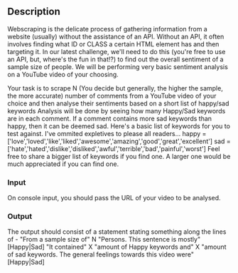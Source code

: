 ## Description

Webscraping is the delicate process of gathering information from a website (usually) without the assistance of an API. Without an API, it often involves finding what ID or CLASS a certain HTML element has and then targeting it. In our latest challenge, we'll need to do this (you're free to use an API, but, where's the fun in that!?) to find out the overall sentiment of a sample size of people.
We will be performing very basic sentiment analysis on a YouTube video of your choosing.

Your task is to scrape N (You decide but generally, the higher the sample, the more accurate) number of comments from a YouTube video of your choice and then analyse their sentiments based on a short list of happy/sad keywords
Analysis will be done by seeing how many Happy/Sad keywords are in each comment. If a comment contains more sad keywords than happy, then it can be deemed sad.
Here's a basic list of keywords for you to test against. I've ommited expletives to please all readers...
happy = ['love','loved','like','liked','awesome','amazing','good','great','excellent']
sad = ['hate','hated','dislike','disliked','awful','terrible','bad','painful','worst']
Feel free to share a bigger list of keywords if you find one. A larger one would be much appreciated if you can find one.

### Input
On console input, you should pass the URL of your video to be analysed.

### Output
The output should consist of a statement stating something along the lines of -
"From a sample size of" N "Persons. This sentence is mostly" [Happy|Sad] "It contained" X "amount of Happy keywords and" X "amount of sad keywords. The general feelings towards this video were" [Happy|Sad]